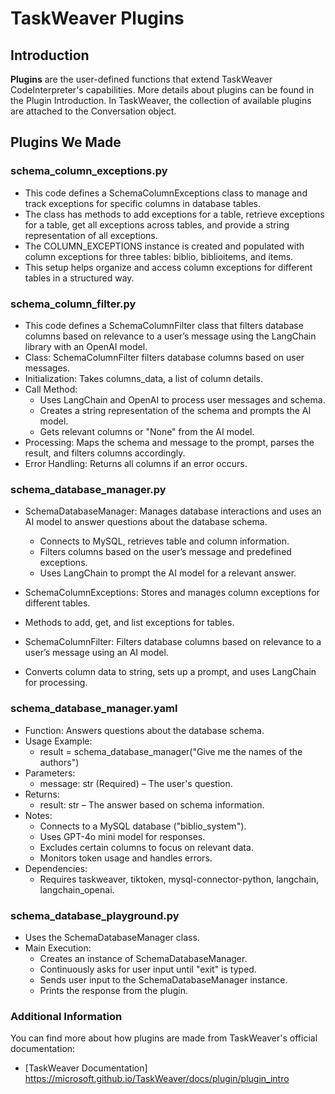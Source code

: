 # TaskWeaver Plugins

## Introduction

**Plugins** are the user-defined functions that extend TaskWeaver CodeInterpreter's capabilities. More details about plugins can be found in the Plugin Introduction. In TaskWeaver, the collection of available plugins are attached to the Conversation object.

## Plugins We Made

### schema_column_exceptions.py
- This code defines a SchemaColumnExceptions class to manage and track exceptions for specific columns in database tables.
- The class has methods to add exceptions for a table, retrieve exceptions for a table, get all exceptions across tables, and provide a string representation of all exceptions.
- The COLUMN_EXCEPTIONS instance is created and populated with column exceptions for three tables: biblio, biblioitems, and items. 
- This setup helps organize and access column exceptions for different tables in a structured way.

### schema_column_filter.py
- This code defines a SchemaColumnFilter class that filters database columns based on relevance to a user’s message using the LangChain library with an OpenAI model. 
- Class: SchemaColumnFilter filters database columns based on user messages.
- Initialization: Takes columns_data, a list of column details.
- Call Method:
    - Uses LangChain and OpenAI to process user messages and schema.
    - Creates a string representation of the schema and prompts the AI model.
    - Gets relevant columns or "None" from the AI model.
- Processing: Maps the schema and message to the prompt, parses the result, and filters columns accordingly.
- Error Handling: Returns all columns if an error occurs.

### schema_database_manager.py
- SchemaDatabaseManager: Manages database interactions and uses an AI model to answer questions about the database schema.
    - Connects to MySQL, retrieves table and column information.
    - Filters columns based on the user’s message and predefined exceptions.
    - Uses LangChain to prompt the AI model for a relevant answer.

- SchemaColumnExceptions: Stores and manages column exceptions for different tables.

- Methods to add, get, and list exceptions for tables.

- SchemaColumnFilter: Filters database columns based on relevance to a user’s message using an AI model.

- Converts column data to string, sets up a prompt, and uses LangChain for processing.

### schema_database_manager.yaml
- Function: Answers questions about the database schema.
- Usage Example:
    - result = schema_database_manager("Give me the names of the authors")
- Parameters:
    - message: str (Required) – The user's question.
- Returns:
    - result: str – The answer based on schema information.
- Notes:
    - Connects to a MySQL database ("biblio_system").
    - Uses GPT-4o mini model for responses.
    - Excludes certain columns to focus on relevant data.
    - Monitors token usage and handles errors.
- Dependencies:
    - Requires taskweaver, tiktoken, mysql-connector-python, langchain, langchain_openai.

### schema_database_playground.py
- Uses the SchemaDatabaseManager class.
- Main Execution:
    - Creates an instance of SchemaDatabaseManager.
    - Continuously asks for user input until "exit" is typed.
    - Sends user input to the SchemaDatabaseManager instance.
    - Prints the response from the plugin.

### Additional Information
You can find more about how plugins are made from TaskWeaver's official documentation:
- [TaskWeaver Documentation] https://microsoft.github.io/TaskWeaver/docs/plugin/plugin_intro